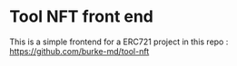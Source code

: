 # Tool NFT front end

This is a simple frontend for a ERC721 project in this repo : https://github.com/burke-md/tool-nft